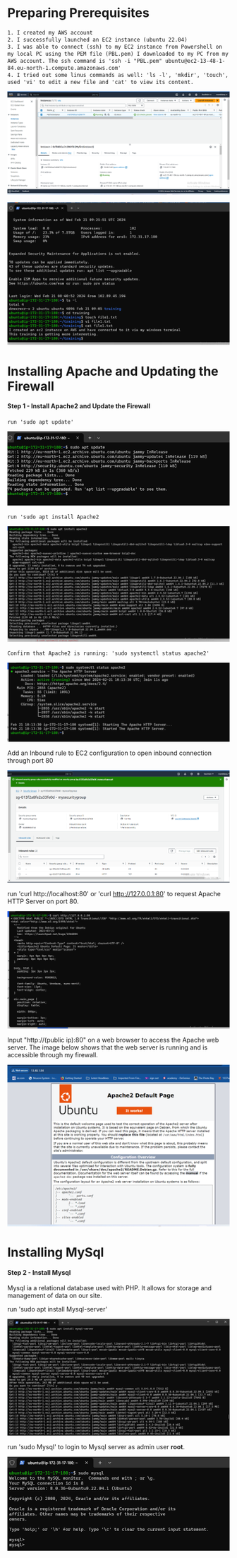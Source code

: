 # Preparing Prerequisites

    1. I created my AWS account
    2. I successfully launched an EC2 instance (ubuntu 22.04)
    3. I was able to connect (ssh) to my EC2 instance from Powershell on my local PC using the PEM file (PBL.pem) I downloaded to my PC from my AWS account. The ssh command is 'ssh -i "PBL.pem" ubuntu@ec2-13-48-1-84.eu-north-1.compute.amazonaws.com'
    4. I tried out some linus commands as well: 'ls -l', 'mkdir', 'touch', used 'vi' to edit a new file and 'cat' to view its content.

![Alt text](<Images/aws_ec2 instance.png>)

![Alt text](<Images/ec2 connect from powershell.png>)



# Installing Apache and Updating the Firewall

#### Step 1 - Install Apache2 and Update the Firewall
    run 'sudo apt update'
![Alt text](<Images/sudo apt update.png>)

    run 'sudo apt install Apache2
![Alt text](<Images/insatll apche2_1.png>)

    Confirm that Apache2 is running: 'sudo systemctl status apache2'
![Alt text](<Images/apache status.png>)


Add an Inbound rule to EC2 configuration to open inbound connection through port 80

![Alt text](<Images/inbound_port 80.png>)

run 'curl http://localhost:80' or 'curl http://127.0.0.1:80' to request Apache HTTP Server on port 80.

![Alt text](Images/curl_localhost.png)

Input "http://(public ip):80" on a web browser to access the Apache web server. The image below shows that the web server is running and is accessible through my firewall.

![Alt text](<Images/pub-ip_80 Apache.png>)



# Installing MySql
#### Step 2 - Install Mysql
Mysql ia a relational database used with PHP. It allows for storage and management of data on our site.

run 'sudo apt install Mysql-server'

![Alt text](<Images/install Mysql.png>)

run 'sudo Mysql' to login to Mysql server as admin user **root**.

![Alt text](Images/login_mysql.png)

